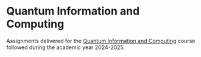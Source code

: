 # Quantum Information and Computing

Assignments delivered for the [Quantum Information and Computing](https://en.didattica.unipd.it/off/2023/LM/SC/SC2443/000ZZ/SCP8082721/N0) course followed during the academic year 2024-2025.
